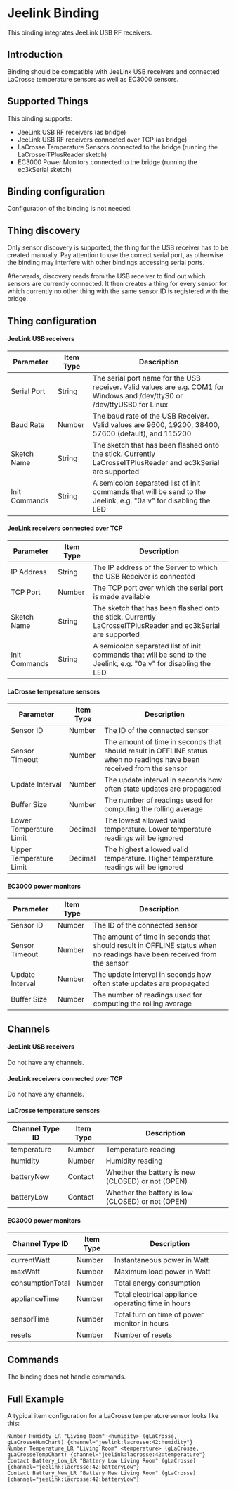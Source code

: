# Jeelink Binding

This binding integrates JeeLink USB RF receivers. 

## Introduction

Binding should be compatible with JeeLink USB receivers and connected LaCrosse temperature sensors as well as EC3000 sensors.

## Supported Things

This binding supports:

* JeeLink USB RF receivers (as bridge)
* JeeLink USB RF receivers connected over TCP (as bridge)
* LaCrosse Temperature Sensors connected to the bridge (running the LaCrosseITPlusReader sketch)
* EC3000 Power Monitors connected to the bridge (running the ec3kSerial sketch)

## Binding configuration

Configuration of the binding is not needed. 

## Thing discovery

Only sensor discovery is supported, the thing for the USB receiver has to be created manually. Pay attention to use the correct serial port, as otherwise the binding may interfere with other bindings accessing serial ports.

Afterwards, discovery reads from the USB receiver to find out which sensors are currently connected. It then creates a thing for every sensor for which currently no other thing with the same sensor ID is registered with the bridge. 

## Thing configuration

#### JeeLink USB receivers

| Parameter         | Item Type    | Description
|-------------------|--------------|------------
| Serial Port       | String       | The serial port name for the USB receiver. Valid values are e.g. COM1 for Windows and /dev/ttyS0 or /dev/ttyUSB0 for Linux
| Baud Rate         | Number       | The baud rate of the USB Receiver. Valid values are 9600, 19200, 38400, 57600 (default), and 115200
| Sketch Name       | String       | The sketch that has been flashed onto the stick. Currently LaCrosseITPlusReader and ec3kSerial are supported
| Init Commands     | String       | A semicolon separated list of init commands that will be send to the Jeelink, e.g. "0a v" for disabling the LED

#### JeeLink receivers connected over TCP

| Parameter         | Item Type    | Description
|-------------------|--------------|------------
| IP Address        | String       | The IP address of the Server to which the USB Receiver is connected
| TCP Port          | Number       | The TCP port over which the serial port is made available
| Sketch Name       | String       | The sketch that has been flashed onto the stick. Currently LaCrosseITPlusReader and ec3kSerial are supported
| Init Commands     | String       | A semicolon separated list of init commands that will be send to the Jeelink, e.g. "0a v" for disabling the LED

#### LaCrosse temperature sensors

| Parameter         | Item Type    | Description
|-------------------|--------------|------------
| Sensor ID         | Number       | The ID of the connected sensor
| Sensor Timeout    | Number       | The amount of time in seconds that should result in OFFLINE status when no readings have been received from the sensor
| Update Interval   | Number       | The update interval in seconds how often state updates are propagated
| Buffer Size       | Number       | The number of readings used for computing the rolling average
| Lower Temperature Limit | Decimal       | The lowest allowed valid temperature. Lower temperature readings will be ignored
| Upper Temperature Limit | Decimal       | The highest allowed valid temperature. Higher temperature readings will be ignored

#### EC3000 power monitors

| Parameter         | Item Type    | Description
|-------------------|--------------|------------
| Sensor ID         | Number       | The ID of the connected sensor
| Sensor Timeout    | Number       | The amount of time in seconds that should result in OFFLINE status when no readings have been received from the sensor
| Update Interval   | Number       | The update interval in seconds how often state updates are propagated
| Buffer Size       | Number       | The number of readings used for computing the rolling average


## Channels

#### JeeLink USB receivers 

Do not have any channels.

#### JeeLink receivers connected over TCP

Do not have any channels.

#### LaCrosse temperature sensors

| Channel Type ID         | Item Type    | Description
|-------------------------|--------------|------------
| temperature             | Number       | Temperature reading
| humidity                | Number       | Humidity reading 
| batteryNew              | Contact      | Whether the battery is new (CLOSED) or not (OPEN)
| batteryLow              | Contact      | Whether the battery is low (CLOSED) or not (OPEN)

#### EC3000 power monitors

| Channel Type ID         | Item Type    | Description
|-------------------------|--------------|------------
| currentWatt             | Number       | Instantaneous power in Watt
| maxWatt                 | Number       | Maximum load power in Watt
| consumptionTotal        | Number       | Total energy  consumption 
| applianceTime           | Number       | Total electrical appliance operating time in hours
| sensorTime              | Number       | Total turn on time of power monitor in hours
| resets                  | Number       | Number of resets

## Commands

The binding does not handle commands.

## Full Example

A typical item configuration for a LaCrosse temperature sensor looks like this:
```
Number Humidty_LR "Living Room" <humidity> (gLaCrosse, gLaCrosseHumChart) {channel="jeelink:lacrosse:42:humidity"}
Number Temperature_LR "Living Room" <temperature> (gLaCrosse, gLaCrosseTempChart) {channel="jeelink:lacrosse:42:temperature"}
Contact Battery_Low_LR "Battery Low Living Room" (gLaCrosse) {channel="jeelink:lacrosse:42:batteryLow"}
Contact Battery_New_LR "Battery New Living Room" (gLaCrosse) {channel="jeelink:lacrosse:42:batteryLow"}
```


